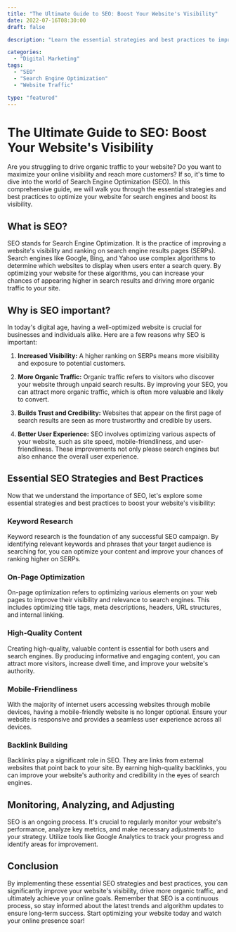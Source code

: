 ```yaml
--- 
title: "The Ultimate Guide to SEO: Boost Your Website's Visibility"
date: 2022-07-16T08:30:00
draft: false

description: "Learn the essential strategies and best practices to improve your website's search engine optimization (SEO) and increase organic traffic."

categories: 
  - "Digital Marketing"
tags: 
  - "SEO"
  - "Search Engine Optimization"
  - "Website Traffic"

type: "featured"
---
```


# The Ultimate Guide to SEO: Boost Your Website's Visibility

Are you struggling to drive organic traffic to your website? Do you want to maximize your online visibility and reach more customers? If so, it's time to dive into the world of Search Engine Optimization (SEO). In this comprehensive guide, we will walk you through the essential strategies and best practices to optimize your website for search engines and boost its visibility.

## What is SEO?

SEO stands for Search Engine Optimization. It is the practice of improving a website's visibility and ranking on search engine results pages (SERPs). Search engines like Google, Bing, and Yahoo use complex algorithms to determine which websites to display when users enter a search query. By optimizing your website for these algorithms, you can increase your chances of appearing higher in search results and driving more organic traffic to your site.

## Why is SEO important?

In today's digital age, having a well-optimized website is crucial for businesses and individuals alike. Here are a few reasons why SEO is important:

1. **Increased Visibility:** A higher ranking on SERPs means more visibility and exposure to potential customers.
   
2. **More Organic Traffic:** Organic traffic refers to visitors who discover your website through unpaid search results. By improving your SEO, you can attract more organic traffic, which is often more valuable and likely to convert.

3. **Builds Trust and Credibility:** Websites that appear on the first page of search results are seen as more trustworthy and credible by users.

4. **Better User Experience:** SEO involves optimizing various aspects of your website, such as site speed, mobile-friendliness, and user-friendliness. These improvements not only please search engines but also enhance the overall user experience.

## Essential SEO Strategies and Best Practices

Now that we understand the importance of SEO, let's explore some essential strategies and best practices to boost your website's visibility:

### Keyword Research

Keyword research is the foundation of any successful SEO campaign. By identifying relevant keywords and phrases that your target audience is searching for, you can optimize your content and improve your chances of ranking higher on SERPs.

### On-Page Optimization

On-page optimization refers to optimizing various elements on your web pages to improve their visibility and relevance to search engines. This includes optimizing title tags, meta descriptions, headers, URL structures, and internal linking.

### High-Quality Content

Creating high-quality, valuable content is essential for both users and search engines. By producing informative and engaging content, you can attract more visitors, increase dwell time, and improve your website's authority.

### Mobile-Friendliness

With the majority of internet users accessing websites through mobile devices, having a mobile-friendly website is no longer optional. Ensure your website is responsive and provides a seamless user experience across all devices.

### Backlink Building

Backlinks play a significant role in SEO. They are links from external websites that point back to your site. By earning high-quality backlinks, you can improve your website's authority and credibility in the eyes of search engines.

## Monitoring, Analyzing, and Adjusting

SEO is an ongoing process. It's crucial to regularly monitor your website's performance, analyze key metrics, and make necessary adjustments to your strategy. Utilize tools like Google Analytics to track your progress and identify areas for improvement.

## Conclusion

By implementing these essential SEO strategies and best practices, you can significantly improve your website's visibility, drive more organic traffic, and ultimately achieve your online goals. Remember that SEO is a continuous process, so stay informed about the latest trends and algorithm updates to ensure long-term success. Start optimizing your website today and watch your online presence soar!
